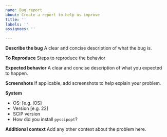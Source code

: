 ```yaml
---
name: Bug report
about: Create a report to help us improve
title: ''
labels: ''
assignees: ''

---
```


**Describe the bug**
A clear and concise description of what the bug is.

**To Reproduce**
Steps to reproduce the behavior

**Expected behavior**
A clear and concise description of what you expected to happen.

**Screenshots**
If applicable, add screenshots to help explain your problem.

**System**
 - OS: [e.g. iOS]
 - Version [e.g. 22]
 - SCIP version
 - How did you install `pyscipopt`?

**Additional context**
Add any other context about the problem here.
